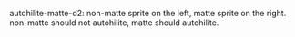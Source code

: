 autohilite-matte-d2: non-matte sprite on the left, matte sprite on the right. non-matte should not autohilite, matte should autohilite.